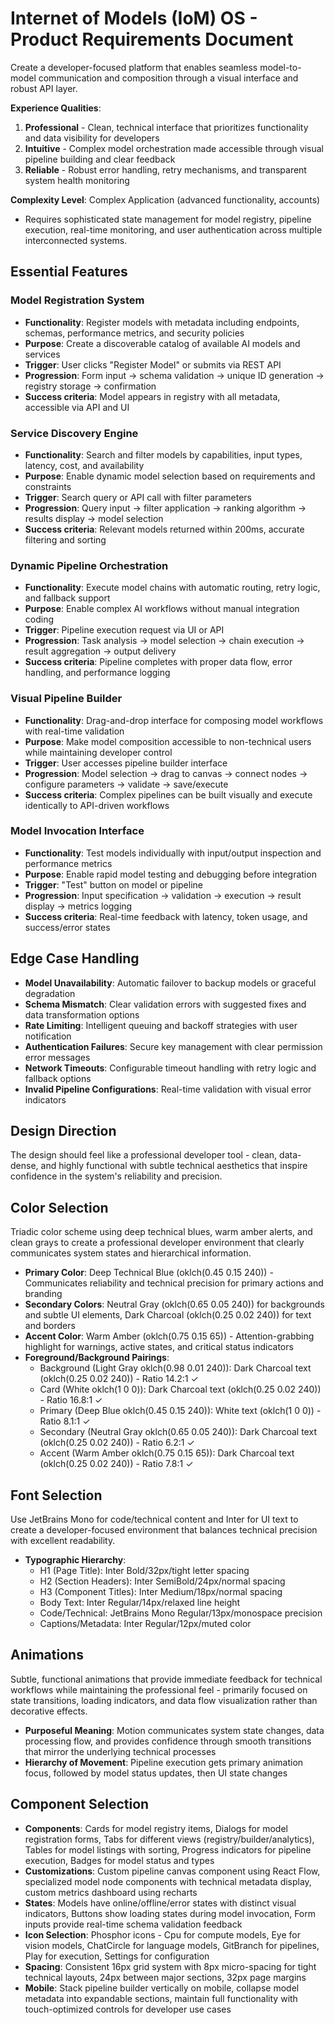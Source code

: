 # Internet of Models (IoM) OS - Product Requirements Document

Create a developer-focused platform that enables seamless model-to-model communication and composition through a visual interface and robust API layer.

**Experience Qualities**:
1. **Professional** - Clean, technical interface that prioritizes functionality and data visibility for developers
2. **Intuitive** - Complex model orchestration made accessible through visual pipeline building and clear feedback
3. **Reliable** - Robust error handling, retry mechanisms, and transparent system health monitoring

**Complexity Level**: Complex Application (advanced functionality, accounts)
- Requires sophisticated state management for model registry, pipeline execution, real-time monitoring, and user authentication across multiple interconnected systems.

## Essential Features

### Model Registration System
- **Functionality**: Register models with metadata including endpoints, schemas, performance metrics, and security policies
- **Purpose**: Create a discoverable catalog of available AI models and services
- **Trigger**: User clicks "Register Model" or submits via REST API
- **Progression**: Form input → schema validation → unique ID generation → registry storage → confirmation
- **Success criteria**: Model appears in registry with all metadata, accessible via API and UI

### Service Discovery Engine
- **Functionality**: Search and filter models by capabilities, input types, latency, cost, and availability
- **Purpose**: Enable dynamic model selection based on requirements and constraints
- **Trigger**: Search query or API call with filter parameters
- **Progression**: Query input → filter application → ranking algorithm → results display → model selection
- **Success criteria**: Relevant models returned within 200ms, accurate filtering and sorting

### Dynamic Pipeline Orchestration
- **Functionality**: Execute model chains with automatic routing, retry logic, and fallback support
- **Purpose**: Enable complex AI workflows without manual integration coding
- **Trigger**: Pipeline execution request via UI or API
- **Progression**: Task analysis → model selection → chain execution → result aggregation → output delivery
- **Success criteria**: Pipeline completes with proper data flow, error handling, and performance logging

### Visual Pipeline Builder
- **Functionality**: Drag-and-drop interface for composing model workflows with real-time validation
- **Purpose**: Make model composition accessible to non-technical users while maintaining developer control
- **Trigger**: User accesses pipeline builder interface
- **Progression**: Model selection → drag to canvas → connect nodes → configure parameters → validate → save/execute
- **Success criteria**: Complex pipelines can be built visually and execute identically to API-driven workflows

### Model Invocation Interface
- **Functionality**: Test models individually with input/output inspection and performance metrics
- **Purpose**: Enable rapid model testing and debugging before integration
- **Trigger**: "Test" button on model or pipeline
- **Progression**: Input specification → validation → execution → result display → metrics logging
- **Success criteria**: Real-time feedback with latency, token usage, and success/error states

## Edge Case Handling
- **Model Unavailability**: Automatic failover to backup models or graceful degradation
- **Schema Mismatch**: Clear validation errors with suggested fixes and data transformation options  
- **Rate Limiting**: Intelligent queuing and backoff strategies with user notification
- **Authentication Failures**: Secure key management with clear permission error messages
- **Network Timeouts**: Configurable timeout handling with retry logic and fallback options
- **Invalid Pipeline Configurations**: Real-time validation with visual error indicators

## Design Direction
The design should feel like a professional developer tool - clean, data-dense, and highly functional with subtle technical aesthetics that inspire confidence in the system's reliability and precision.

## Color Selection
Triadic color scheme using deep technical blues, warm amber alerts, and clean grays to create a professional developer environment that clearly communicates system states and hierarchical information.

- **Primary Color**: Deep Technical Blue (oklch(0.45 0.15 240)) - Communicates reliability and technical precision for primary actions and branding
- **Secondary Colors**: Neutral Gray (oklch(0.65 0.05 240)) for backgrounds and subtle UI elements, Dark Charcoal (oklch(0.25 0.02 240)) for text and borders
- **Accent Color**: Warm Amber (oklch(0.75 0.15 65)) - Attention-grabbing highlight for warnings, active states, and critical status indicators
- **Foreground/Background Pairings**: 
  - Background (Light Gray oklch(0.98 0.01 240)): Dark Charcoal text (oklch(0.25 0.02 240)) - Ratio 14.2:1 ✓
  - Card (White oklch(1 0 0)): Dark Charcoal text (oklch(0.25 0.02 240)) - Ratio 16.8:1 ✓
  - Primary (Deep Blue oklch(0.45 0.15 240)): White text (oklch(1 0 0)) - Ratio 8.1:1 ✓
  - Secondary (Neutral Gray oklch(0.65 0.05 240)): Dark Charcoal text (oklch(0.25 0.02 240)) - Ratio 6.2:1 ✓
  - Accent (Warm Amber oklch(0.75 0.15 65)): Dark Charcoal text (oklch(0.25 0.02 240)) - Ratio 7.8:1 ✓

## Font Selection
Use JetBrains Mono for code/technical content and Inter for UI text to create a developer-focused environment that balances technical precision with excellent readability.

- **Typographic Hierarchy**:
  - H1 (Page Title): Inter Bold/32px/tight letter spacing
  - H2 (Section Headers): Inter SemiBold/24px/normal spacing  
  - H3 (Component Titles): Inter Medium/18px/normal spacing
  - Body Text: Inter Regular/14px/relaxed line height
  - Code/Technical: JetBrains Mono Regular/13px/monospace precision
  - Captions/Metadata: Inter Regular/12px/muted color

## Animations
Subtle, functional animations that provide immediate feedback for technical workflows while maintaining the professional feel - primarily focused on state transitions, loading indicators, and data flow visualization rather than decorative effects.

- **Purposeful Meaning**: Motion communicates system state changes, data processing flow, and provides confidence through smooth transitions that mirror the underlying technical processes
- **Hierarchy of Movement**: Pipeline execution gets primary animation focus, followed by model status updates, then UI state changes

## Component Selection
- **Components**: Cards for model registry items, Dialogs for model registration forms, Tabs for different views (registry/builder/analytics), Tables for model listings with sorting, Progress indicators for pipeline execution, Badges for model status and types
- **Customizations**: Custom pipeline canvas component using React Flow, specialized model node components with technical metadata display, custom metrics dashboard using recharts
- **States**: Models have online/offline/error states with distinct visual indicators, Buttons show loading states during model invocation, Form inputs provide real-time schema validation feedback
- **Icon Selection**: Phosphor icons - Cpu for compute models, Eye for vision models, ChatCircle for language models, GitBranch for pipelines, Play for execution, Settings for configuration
- **Spacing**: Consistent 16px grid system with 8px micro-spacing for tight technical layouts, 24px between major sections, 32px page margins
- **Mobile**: Stack pipeline builder vertically on mobile, collapse model metadata into expandable sections, maintain full functionality with touch-optimized controls for developer use cases